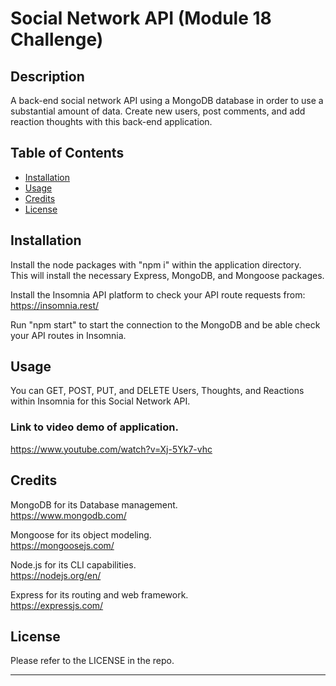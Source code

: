 # Social Network API (Module 18 Challenge)

## Description

A back-end social network API using a MongoDB database in order to use a substantial amount of data.  Create new users, post comments, and add reaction thoughts with this back-end application.

## Table of Contents

- [Installation](#installation)
- [Usage](#usage)
- [Credits](#credits)
- [License](#license)

## Installation

Install the node packages with "npm i" within the application directory.  
This will install the necessary Express, MongoDB, and Mongoose packages.  

Install the Insomnia API platform to check your API route requests from: https://insomnia.rest/  

Run "npm start" to start the connection to the MongoDB and be able check your API routes in Insomnia.  

## Usage

You can GET, POST, PUT, and DELETE Users, Thoughts, and Reactions within Insomnia for this Social Network API.

### Link to video demo of application.

https://www.youtube.com/watch?v=Xj-5Yk7-vhc


## Credits

MongoDB for its Database management.  
https://www.mongodb.com/

Mongoose for its object modeling.  
https://mongoosejs.com/

Node.js for its CLI capabilities.  
https://nodejs.org/en/

Express for its routing and web framework.  
https://expressjs.com/

## License

Please refer to the LICENSE in the repo.

---